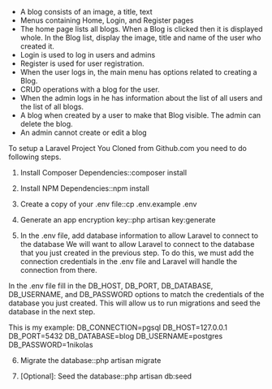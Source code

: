 * A blog consists of an image, a title, text
* Menus containing Home, Login, and Register pages
* The home page lists all blogs. When a Blog is clicked then it is displayed whole. In the Blog list, display the image, title and name of the user who created it.
* Login is used to log in users and admins
* Register is used for user registration.
* When the user logs in, the main menu has options related to creating a Blog.
* CRUD operations with a blog for the user.
* When the admin logs in he has information about the list of all users and the list of all blogs.
* A blog when created by a user to make that Blog visible. The admin can delete the blog.
* An admin cannot create or edit a blog


To setup a Laravel Project You Cloned from Github.com you need to do following steps. 

1. Install Composer Dependencies::composer install

2. Install NPM Dependencies::npm install

3. Create a copy of your .env file::cp .env.example .env

4. Generate an app encryption key::php artisan key:generate

5. In the .env file, add database information to allow Laravel to connect to the database
We will want to allow Laravel to connect to the database that you just created in the previous step. To do this, we must add the connection credentials in the .env file and Laravel will handle the connection from there.

In the .env file fill in the DB_HOST, DB_PORT, DB_DATABASE, DB_USERNAME, and DB_PASSWORD options to match the credentials of the database you just created. This will allow us to run migrations and seed the database in the next step.

This is my example:
DB_CONNECTION=pgsql
DB_HOST=127.0.0.1
DB_PORT=5432
DB_DATABASE=blog
DB_USERNAME=postgres
DB_PASSWORD=1nikolas

6. Migrate the database::php artisan migrate

7. [Optional]: Seed the database::php artisan db:seed


